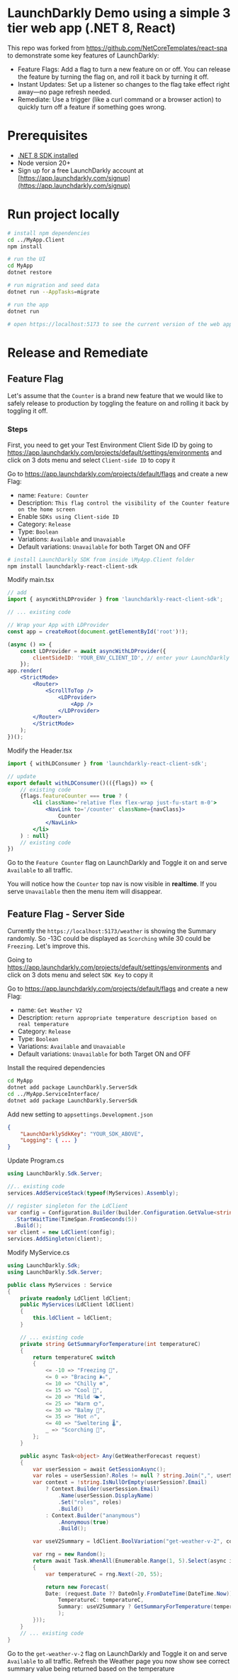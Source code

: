 # LaunchDarkly Demo using a simple 3 tier web app (.NET 8, React)

This repo was forked from https://github.com/NetCoreTemplates/react-spa to demonstrate some key features of LaunchDarkly:
- Feature Flags: Add a flag to turn a new feature on or off. You can release the feature by turning the flag on, and roll it back by turning it off.
- Instant Updates: Set up a listener so changes to the flag take effect right away—no page refresh needed.
- Remediate: Use a trigger (like a curl command or a browser action) to quickly turn off a feature if something goes wrong.

# Prerequisites
- [.NET 8 SDK installed](https://dotnet.microsoft.com/en-us/download/dotnet/8.0)
- Node version 20+
- Sign up for a free LaunchDarkly account at [https://app.launchdarkly.com/signup](https://app.launchdarkly.com/signup)

# Run project locally
```bash
# install npm dependencies
cd ../MyApp.Client
npm install

# run the UI
cd MyApp
dotnet restore

# run migration and seed data
dotnet run --AppTasks=migrate

# run the app
dotnet run

# open https://localhost:5173 to see the current version of the web app as is
```

# Release and Remediate

## Feature Flag

Let's assume that the `Counter` is a brand new feature that we would like to safely release to production by toggling the feature on and rolling it back by toggling it off.

### Steps

First, you need to get your Test Environment Client Side ID by going to https://app.launchdarkly.com/projects/default/settings/environments and click on 3 dots menu and select `Client-side ID` to copy it

Go to https://app.launchdarkly.com/projects/default/flags and create a new Flag:
- name: `Feature: Counter`
- Description: `This flag control the visibility of the Counter feature on the home screen`
- Enable `SDKs using Client-side ID`
- Category: `Release`
- Type: `Boolean`
- Variations: `Available` and `Unavaiable`
- Default variations: `Unavailable` for both Target ON and OFF


```bash
# install LaunchDarkly SDK from inside \MyApp.Client folder
npm install launchdarkly-react-client-sdk
```

Modify main.tsx
```jsx
// add 
import { asyncWithLDProvider } from 'launchdarkly-react-client-sdk';

// ... existing code

// Wrap your App with LDProvider
const app = createRoot(document.getElementById('root')!);

(async () => {
	const LDProvider = await asyncWithLDProvider({
		clientSideID: 'YOUR_ENV_CLIENT_ID', // enter your LaunchDarkly environment client ID here
	});
app.render(
    <StrictMode>
        <Router>
            <ScrollToTop />
				<LDProvider>
					<App />
				</LDProvider>
        </Router>
		</StrictMode>
	);
})();
```

Modify the Header.tsx
```jsx
import { withLDConsumer } from 'launchdarkly-react-client-sdk';

// update 
export default withLDConsumer()(({flags}) => {
    // existing code
    {flags.featureCounter === true ? (
        <li className='relative flex flex-wrap just-fu-start m-0'>
            <NavLink to='/counter' className={navClass}>
                Counter
            </NavLink>
        </li>
    ) : null}
    // existing code
})

```

Go to the `Feature Counter` flag on LaunchDarkly and Toggle it on and serve `Available` to all traffic. 

You will notice how the `Counter` top nav is now visible in **realtime**. If you serve `Unavailable` then the menu item will disappear.

## Feature Flag - Server Side

Currently the `https://localhost:5173/weather` is showing the Summary randomly. So -13C could be displayed as `Scorching` while 30 could be `Freezing`. Let's improve this.

Going to https://app.launchdarkly.com/projects/default/settings/environments and click on 3 dots menu and select `SDK Key` to copy it

Go to https://app.launchdarkly.com/projects/default/flags and create a new Flag:
- name: `Get Weather V2`
- Description: `return appropriate temperature description based on real temperature`
- Category: `Release`
- Type: `Boolean`
- Variations: `Available` and `Unavaiable`
- Default variations: `Unavailable` for both Target ON and OFF

Install the required dependencies

```bash
cd MyApp
dotnet add package LaunchDarkly.ServerSdk
cd ../MyApp.ServiceInterface/
dotnet add package LaunchDarkly.ServerSdk
```

Add new setting to `appsettings.Development.json`
```json
{
    "LaunchDarklySdkKey": "YOUR_SDK_ABOVE",
    "Logging": { ... }
}
```

Update Program.cs

```csharp
using LaunchDarkly.Sdk.Server;

//.. existing code
services.AddServiceStack(typeof(MyServices).Assembly);

// register singleton for the LdClient
var config = Configuration.Builder(builder.Configuration.GetValue<string>("LaunchDarklySdkKey"))
  .StartWaitTime(TimeSpan.FromSeconds(5))
  .Build();
var client = new LdClient(config);
services.AddSingleton(client);

```

Modify MyService.cs 

```csharp
using LaunchDarkly.Sdk;
using LaunchDarkly.Sdk.Server;

public class MyServices : Service
{
    private readonly LdClient ldClient;
    public MyServices(LdClient ldClient)
    {
        this.ldClient = ldClient;
    }

    // ... existing code
    private string GetSummaryForTemperature(int temperatureC)
    {
        return temperatureC switch
        {
            <= -10 => "Freezing 🥶",
            <= 0 => "Bracing 🌬️",
            <= 10 => "Chilly ❄️",
            <= 15 => "Cool 🍃",
            <= 20 => "Mild 🌤️",
            <= 25 => "Warm 🌞",
            <= 30 => "Balmy 🌴",
            <= 35 => "Hot 🔥",
            <= 40 => "Sweltering 🌡️",
            _ => "Scorching 🌋",
        };
    }

    public async Task<object> Any(GetWeatherForecast request)
    {
        var userSession = await GetSessionAsync();
        var roles = userSession?.Roles != null ? string.Join(",", userSession.Roles) : "guest";
        var context = !string.IsNullOrEmpty(userSession?.Email)
            ? Context.Builder(userSession.Email)
                .Name(userSession.DisplayName)
                .Set("roles", roles)
                .Build()
            : Context.Builder("ananymous")
                .Anonymous(true)
                .Build();

        var useV2Summary = ldClient.BoolVariation("get-weather-v-2", context, false);

        var rng = new Random();
        return await Task.WhenAll(Enumerable.Range(1, 5).Select(async index =>
        {
            var temperatureC = rng.Next(-20, 55);

            return new Forecast(
            Date: (request.Date ?? DateOnly.FromDateTime(DateTime.Now)).AddDays(index),
                TemperatureC: temperatureC,
                Summary: useV2Summary ? GetSummaryForTemperature(temperatureC) : summaries[new Random().Next(summaries.Length)]
                );
        }));
    }
    // ... existing code
}
```

Go to the `get-weather-v-2` flag on LaunchDarkly and Toggle it on and serve `Available` to all traffic. Refresh the Weather page you now show see correct summary value being returned based on the temperature